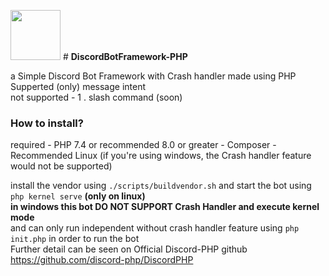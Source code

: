 <img src="https://cdn.discordapp.com/attachments/997562428529328188/1027912099848007680/Framework_Logo.png" width="80"> # <b>DiscordBotFramework-PHP</b>

a Simple Discord Bot Framework with Crash handler made using PHP
<br>Supperted (only) message intent<br>
not supported  - 1 . slash command (soon)
<h3>How to install?</h3>
required  - PHP 7.4 or recommended 8.0 or greater
          - Composer
          - Recommended Linux (if you're using windows, the Crash handler feature would not be supported)
          

install the vendor using ``` ./scripts/buildvendor.sh ```
and start the bot using  ``` php kernel serve ``` <b>(only on linux)</b><br>
<b>in windows this bot DO NOT SUPPORT Crash Handler and execute kernel mode</b> <br>
and can only run independent without crash handler feature using ``` php init.php ``` in order to run the bot <br>
Further detail can be seen on Official Discord-PHP github https://github.com/discord-php/DiscordPHP
